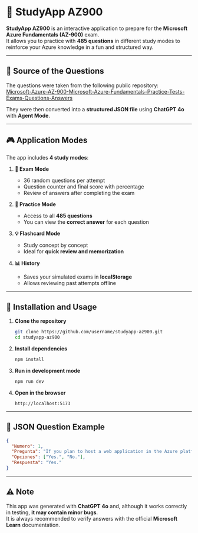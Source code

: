 # 📘 StudyApp AZ900

**StudyApp AZ900** is an interactive application to prepare for the **Microsoft Azure Fundamentals (AZ-900)** exam.  
It allows you to practice with **485 questions** in different study modes to reinforce your Azure knowledge in a fun and structured way.

---

## 📂 Source of the Questions

The questions were taken from the following public repository:  
[Microsoft-Azure-AZ-900-Microsoft-Azure-Fundamentals-Practice-Tests-Exams-Questions-Answers](https://github.com/Ditectrev/Microsoft-Azure-AZ-900-Microsoft-Azure-Fundamentals-Practice-Tests-Exams-Questions-Answers)

They were then converted into a **structured JSON file** using **ChatGPT 4o** with **Agent Mode**.

---

## 🎮 Application Modes

The app includes **4 study modes**:

1. **📑 Exam Mode**
   - 36 random questions per attempt  
   - Question counter and final score with percentage  
   - Review of answers after completing the exam  

2. **📝 Practice Mode**
   - Access to all **485 questions**  
   - You can view the **correct answer** for each question  

3. **💡 Flashcard Mode**
   - Study concept by concept  
   - Ideal for **quick review and memorization**  

4. **📊 History**
   - Saves your simulated exams in **localStorage**  
   - Allows reviewing past attempts offline  

---

## 🚀 Installation and Usage

1. **Clone the repository**
   ```bash
   git clone https://github.com/username/studyapp-az900.git
   cd studyapp-az900
   ```

2. **Install dependencies**
   ```bash
   npm install
   ```

3. **Run in development mode**
   ```bash
   npm run dev
   ```

4. **Open in the browser**
   ```
   http://localhost:5173
   ```

---

## 📘 JSON Question Example

```json
{
  "Numero": 1,
  "Pregunta": "If you plan to host a web application in the Azure platform as a service solution of Azure Web Apps, then the platform will have the ability to scale automatically?",
  "Opciones": ["Yes.", "No."],
  "Respuesta": "Yes."
}
```

---

## ⚠️ Note

This app was generated with **ChatGPT 4o** and, although it works correctly in testing, **it may contain minor bugs**.  
It is always recommended to verify answers with the official **Microsoft Learn** documentation.
